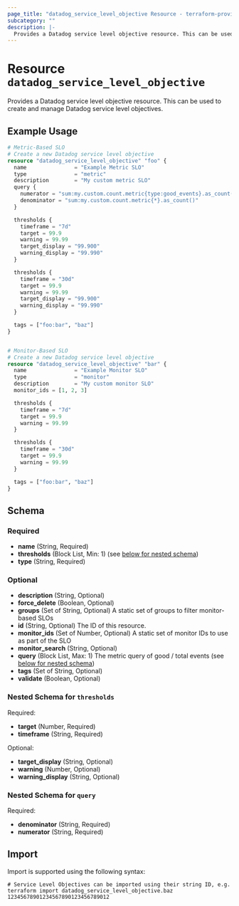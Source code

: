 ```yaml
---
page_title: "datadog_service_level_objective Resource - terraform-provider-datadog"
subcategory: ""
description: |-
  Provides a Datadog service level objective resource. This can be used to create and manage Datadog service level objectives.
---
```


# Resource `datadog_service_level_objective`

Provides a Datadog service level objective resource. This can be used to create and manage Datadog service level objectives.

## Example Usage

```terraform
# Metric-Based SLO
# Create a new Datadog service level objective
resource "datadog_service_level_objective" "foo" {
  name               = "Example Metric SLO"
  type               = "metric"
  description        = "My custom metric SLO"
  query {
    numerator = "sum:my.custom.count.metric{type:good_events}.as_count()"
    denominator = "sum:my.custom.count.metric{*}.as_count()"
  }

  thresholds {
    timeframe = "7d"
    target = 99.9
    warning = 99.99
    target_display = "99.900"
    warning_display = "99.990"
  }

  thresholds {
    timeframe = "30d"
    target = 99.9
    warning = 99.99
    target_display = "99.900"
    warning_display = "99.990"
  }

  tags = ["foo:bar", "baz"]
}


# Monitor-Based SLO
# Create a new Datadog service level objective
resource "datadog_service_level_objective" "bar" {
  name               = "Example Monitor SLO"
  type               = "monitor"
  description        = "My custom monitor SLO"
  monitor_ids = [1, 2, 3]

  thresholds {
    timeframe = "7d"
    target = 99.9
    warning = 99.99
  }

  thresholds {
    timeframe = "30d"
    target = 99.9
    warning = 99.99
  }

  tags = ["foo:bar", "baz"]
}
```

## Schema

### Required

- **name** (String, Required)
- **thresholds** (Block List, Min: 1) (see [below for nested schema](#nestedblock--thresholds))
- **type** (String, Required)

### Optional

- **description** (String, Optional)
- **force_delete** (Boolean, Optional)
- **groups** (Set of String, Optional) A static set of groups to filter monitor-based SLOs
- **id** (String, Optional) The ID of this resource.
- **monitor_ids** (Set of Number, Optional) A static set of monitor IDs to use as part of the SLO
- **monitor_search** (String, Optional)
- **query** (Block List, Max: 1) The metric query of good / total events (see [below for nested schema](#nestedblock--query))
- **tags** (Set of String, Optional)
- **validate** (Boolean, Optional)

<a id="nestedblock--thresholds"></a>
### Nested Schema for `thresholds`

Required:

- **target** (Number, Required)
- **timeframe** (String, Required)

Optional:

- **target_display** (String, Optional)
- **warning** (Number, Optional)
- **warning_display** (String, Optional)


<a id="nestedblock--query"></a>
### Nested Schema for `query`

Required:

- **denominator** (String, Required)
- **numerator** (String, Required)

## Import

Import is supported using the following syntax:

```shell
# Service Level Objectives can be imported using their string ID, e.g.
terraform import datadog_service_level_objective.baz 12345678901234567890123456789012
```
